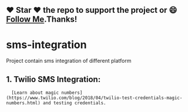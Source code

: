 
## :heart: Star :heart: the repo to support the project or :smile:[Follow Me](https://github.com/harsh6768).Thanks!


# sms-integration
Project contain sms integration of different platform

## 1. Twilio SMS Integration:
      
      [Learn about magic numbers](https://www.twilio.com/blog/2018/04/twilio-test-credentials-magic-numbers.html) and testing credentials. 

